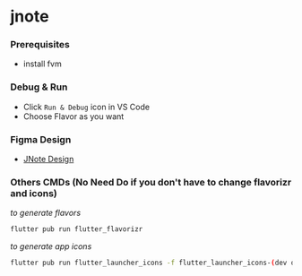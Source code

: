 # jnote

### Prerequisites

- install fvm

### Debug & Run

- Click `Run & Debug` icon in VS Code
- Choose Flavor as you want

### Figma Design

- [JNote Design](https://www.figma.com/file/h7m7ID7RwzN9ukRsqSPsw9/App-Designs?node-id=189%3A921&t=aTQDnFvtCbx8nvLT-1)

### Others CMDs (No Need Do if you don't have to change flavorizr and icons)

_to generate flavors_

```bash
flutter pub run flutter_flavorizr
```

_to generate app icons_

```bash
flutter pub run flutter_launcher_icons -f flutter_launcher_icons-(dev or prod).yaml
```
